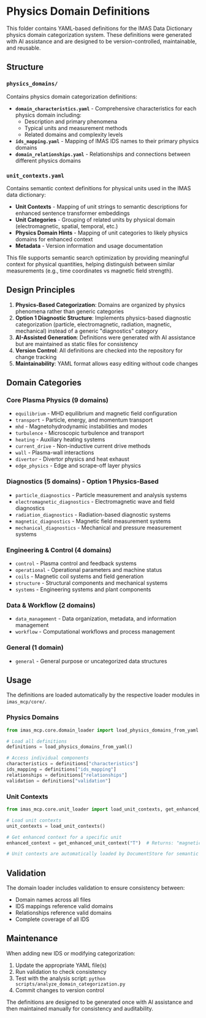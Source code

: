 # Physics Domain Definitions

This folder contains YAML-based definitions for the IMAS Data Dictionary physics domain categorization system. These definitions were generated with AI assistance and are designed to be version-controlled, maintainable, and reusable.

## Structure

### `physics_domains/`

Contains physics domain categorization definitions:

- **`domain_characteristics.yaml`** - Comprehensive characteristics for each physics domain including:
  - Description and primary phenomena
  - Typical units and measurement methods
  - Related domains and complexity levels
- **`ids_mapping.yaml`** - Mapping of IMAS IDS names to their primary physics domains
- **`domain_relationships.yaml`** - Relationships and connections between different physics domains

### `unit_contexts.yaml`

Contains semantic context definitions for physical units used in the IMAS data dictionary:

- **Unit Contexts** - Mapping of unit strings to semantic descriptions for enhanced sentence transformer embeddings
- **Unit Categories** - Grouping of related units by physical domain (electromagnetic, spatial, temporal, etc.)
- **Physics Domain Hints** - Mapping of unit categories to likely physics domains for enhanced context
- **Metadata** - Version information and usage documentation

This file supports semantic search optimization by providing meaningful context for physical quantities, helping distinguish between similar measurements (e.g., time coordinates vs magnetic field strength).

## Design Principles

1. **Physics-Based Categorization**: Domains are organized by physics phenomena rather than generic categories
2. **Option 1 Diagnostic Structure**: Implements physics-based diagnostic categorization (particle, electromagnetic, radiation, magnetic, mechanical) instead of a generic "diagnostics" category
3. **AI-Assisted Generation**: Definitions were generated with AI assistance but are maintained as static files for consistency
4. **Version Control**: All definitions are checked into the repository for change tracking
5. **Maintainability**: YAML format allows easy editing without code changes

## Domain Categories

### Core Plasma Physics (9 domains)

- `equilibrium` - MHD equilibrium and magnetic field configuration
- `transport` - Particle, energy, and momentum transport
- `mhd` - Magnetohydrodynamic instabilities and modes
- `turbulence` - Microscopic turbulence and transport
- `heating` - Auxiliary heating systems
- `current_drive` - Non-inductive current drive methods
- `wall` - Plasma-wall interactions
- `divertor` - Divertor physics and heat exhaust
- `edge_physics` - Edge and scrape-off layer physics

### Diagnostics (5 domains) - Option 1 Physics-Based

- `particle_diagnostics` - Particle measurement and analysis systems
- `electromagnetic_diagnostics` - Electromagnetic wave and field diagnostics
- `radiation_diagnostics` - Radiation-based diagnostic systems
- `magnetic_diagnostics` - Magnetic field measurement systems
- `mechanical_diagnostics` - Mechanical and pressure measurement systems

### Engineering & Control (4 domains)

- `control` - Plasma control and feedback systems
- `operational` - Operational parameters and machine status
- `coils` - Magnetic coil systems and field generation
- `structure` - Structural components and mechanical systems
- `systems` - Engineering systems and plant components

### Data & Workflow (2 domains)

- `data_management` - Data organization, metadata, and information management
- `workflow` - Computational workflows and process management

### General (1 domain)

- `general` - General purpose or uncategorized data structures

## Usage

The definitions are loaded automatically by the respective loader modules in `imas_mcp/core/`.

### Physics Domains

```python
from imas_mcp.core.domain_loader import load_physics_domains_from_yaml

# Load all definitions
definitions = load_physics_domains_from_yaml()

# Access individual components
characteristics = definitions["characteristics"]
ids_mapping = definitions["ids_mapping"]
relationships = definitions["relationships"]
validation = definitions["validation"]
```

### Unit Contexts

```python
from imas_mcp.core.unit_loader import load_unit_contexts, get_enhanced_unit_context

# Load unit contexts
unit_contexts = load_unit_contexts()

# Get enhanced context for a specific unit
enhanced_context = get_enhanced_unit_context("T")  # Returns: "magnetic_field_strength magnetic_flux_density electromagnetic magnetics current_drive heating"

# Unit contexts are automatically loaded by DocumentStore for semantic search
```

## Validation

The domain loader includes validation to ensure consistency between:

- Domain names across all files
- IDS mappings reference valid domains
- Relationships reference valid domains
- Complete coverage of all IDS

## Maintenance

When adding new IDS or modifying categorization:

1. Update the appropriate YAML file(s)
2. Run validation to check consistency
3. Test with the analysis script: `python scripts/analyze_domain_categorization.py`
4. Commit changes to version control

The definitions are designed to be generated once with AI assistance and then maintained manually for consistency and auditability.
